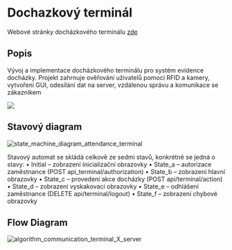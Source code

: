 # Dochazkový terminál 


Webové stránky docházkového terminálu [zde](https://terminal.techcrowd.cz/)


## Popis
Vývoj a implementace docházkového terminálu pro systém evidence docházky. Projekt zahrnuje ověřování uživatelů pomocí RFID a kamery, vytvoření GUI, odesílání dat na server, vzdálenou správu a komunikace se zákazníkem

![](https://github.com/HonzaAntos/AttendanceSystem/assets/112206462/2f3110b5-fb58-4b11-afe8-03e63e9dbb1e)

## Stavový diagram

![state_machine_diagram_attendance_terminal](https://github.com/HonzaAntos/AttendanceSystem/assets/112206462/9e4932f6-370b-4675-951b-83e81b7a2eff)

Stavový automat se skládá celkově ze sedmi stavů, konkrétně se jedná o stavy:
•	Initial – zobrazení inicializační obrazovky
•	State_a – autorizace zaměstnance (POST api_terminal/authorization)
•	State_b – zobrazení hlavní obrazovky
•	State_c – provedení akce docházky (POST api/terminal/action)
•	State_d – zobrazení vyskakovací obrazovky
•	State_e – odhlášení zaměstnance (DELETE api/terminal/logout)
•	State_f – zobrazení chybové obrazovky

## Flow Diagram
![algorithm_communication_terminal_X_server](https://github.com/HonzaAntos/AttendanceSystem/assets/112206462/fbe94750-c79b-48b9-99f0-ecd0142d3d8f)

